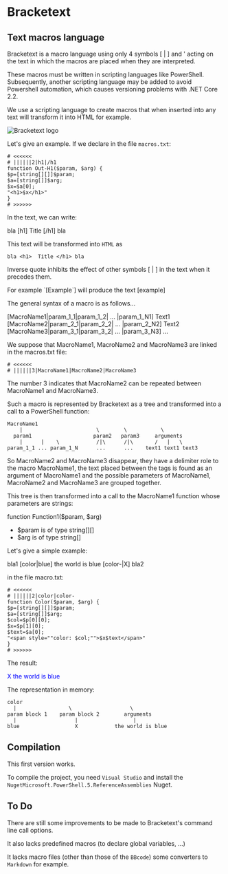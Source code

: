 # Bracketext

## Text macros language

Bracketext is a macro language using only 4 symbols [ | ] and \' acting on the text in which the macros are placed when they are interpreted.

These macros must be written in scripting languages like PowerShell. Subsequently, another scripting language may be added to avoid Powershell automation, which causes versioning problems with .NET Core 2.2.

We use a scripting language to create macros that when inserted into any text will transform it into HTML for example.

![Bracketext logo](https://github.com/Preferencesoft/Bracketext/b1.png)

Let's give an example. If we declare in the file ``macros.txt``:

    # <<<<<<
    # ||||||2|h1|/h1
    function Out-H1($param, $arg) {
    $p=[string[][]]$param;
    $a=[string[]]$arg;
    $x=$a[0];
    "<h1>$x</h1>"
    }
    # >>>>>>

In the text, we can write:

bla [h1] Title [/h1] bla

This text will be transformed into ``HTML`` as 

    bla <h1>  Title </h1> bla

Inverse quote inhibits the effect of other symbols [ | ] in the text when it precedes them.

For example \`[Example\`] will produce the text [example]

The general syntax of a macro is as follows... 

[MacroName1|param_1_1|param_1_2| ... |param_1_N1] Text1 [MacroName2|param_2_1|param_2_2| ... |param_2_N2] Text2 [MacroName3|param_3_1|param_3_2| ... |param_3_N3] ...

We suppose that MacroName1, MacroName2 and MacroName3 are linked in the macros.txt file:

    # <<<<<<
    # ||||||3|MacroName1|MacroName2|MacroName3

The number 3 indicates that MacroName2 can be repeated between MacroName1 and MacroName3.

Such a macro is represented by Bracketext as a tree and transformed into a call to a PowerShell function:

    MacroName1
        |                        \        \           \
      param1                    param2   param3     arguments
        |      |    \            /|\      /|\       /   |   \
    param_1_1 ... param_1_N      ...      ...    text1 text1 text3

So MacroName2 and MacroName3 disappear, they have a delimiter role to the macro MacroName1, the text placed between the tags is found as an argument of MacroName1 and the possible parameters of MacroName1, MacroName2 and MacroName3 are grouped together.

This tree is then transformed into a call to the MacroName1 function whose parameters are strings:

function Function1($param, $arg)

* $param is of type string[][]
* $arg is of type string[]

Let's give a simple example:

   bla1 [color|blue] the world is blue [color-|X] bla2

in the file macro.txt:

    # <<<<<<
    # ||||||2|color|color-
    function Color($param, $arg) {
    $p=[string[][]]$param;
    $a=[string[]]$arg;
	$col=$p[0][0];
	$x=$p[1][0];
    $text=$a[0];
	"<span style=""color: $col;"">$x$text</span>"
    }
    # >>>>>>

The result:

<span style="color: blue;">X the world is blue </span>

The representation in memory:

    color    
      |                 \                   \
    param block 1    param block 2        arguments
      |                   |                  |
    blue                  X            the world is blue 


## Compilation

This first version works. 

To compile the project, you need ``Visual Studio`` and install the ``NugetMicrosoft.PowerShell.5.ReferenceAssemblies`` Nuget.

## To Do

There are still some improvements to be made to Bracketext's command line call options.

It also lacks predefined macros (to declare global variables, ...)

It lacks macro files (other than those of the ``BBcode``) some converters to ``Markdown`` for example.